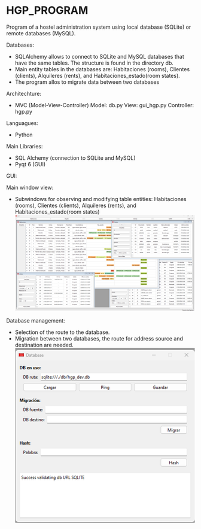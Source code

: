 # HGP_PROGRAM

Program of a hostel administration system using local database (SQLite) or remote databases (MySQL).

Databases:
- SQLAlchemy allows to connect to SQLite and MySQL databases that have the same tables. The structure is found in the directory db.
- Main entity tables in the databases are: Habitaciones (rooms), Clientes (clients), Alquileres (rents), and Habitaciones_estado(room states).
- The program allos to migrate data between two databases

Architechture:
- MVC (Model-View-Controller)
  Model: db.py
  View: gui_hgp.py
  Controller: hgp.py

Languagues:
- Python

Main Libraries:
- SQL Alchemy (connection to SQLite and MySQL)
- Pyqt 6 (GUI)

GUI:

Main window view:
- Subwindows for observing and modifying table entities: Habitaciones (rooms), Clientes (clients), Alquileres (rents), and Habitaciones_estado(room states)
![alt text](https://github.com/JhonVelasquez/HGP_PROGRAM/blob/main/program_main.png)

Database management:
- Selection of the route to the database.
- Migration between two databases, the route for address source and destination are needed.
![alt text](https://github.com/JhonVelasquez/HGP_PROGRAM/blob/main/db_management.png)
